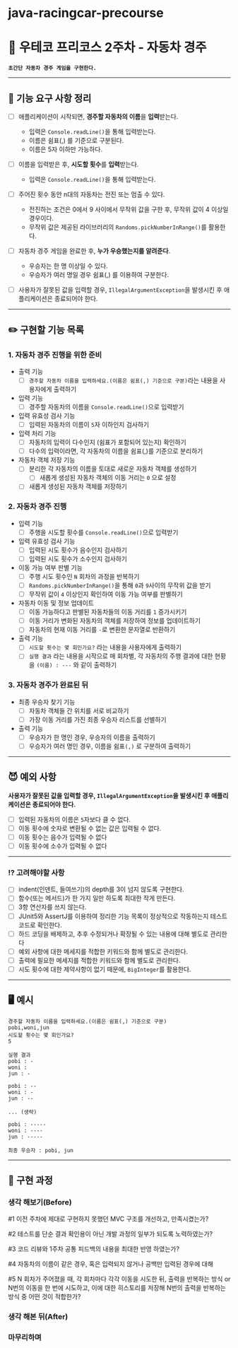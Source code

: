 # java-racingcar-precourse

# 💬 우테코 프리코스 2주차 - 자동차 경주

**`초간단 자동차 경주 게임을 구현한다.`**

---

## 📝 기능 요구 사항 정리

- [ ] 애플리케이션이 시작되면, **경주할 자동차의 이름**을 **입력**받는다.
    - 입력은 `Console.readLine()`을 통해 입력받는다.
    - 이름은 쉼표(,) 를 기준으로 구분된다.
    - 이름은 5자 이하만 가능하다.

- [ ] 이름을 입력받은 후, **시도할 횟수**를 **입력**받는다.
    - 입력은 `Console.readLine()`을 통해 입력받는다.

- [ ] 주어진 횟수 동안 n대의 자동차는 전진 또는 멈출 수 있다.
    - 전진하는 조건은 0에서 9 사이에서 무작위 값을 구한 후, 무작위 값이 4 이상일 경우이다.
    - 무작위 값은 제공된 라이브러리의  `Randoms.pickNumberInRange()`를 활용한다.

- [ ] 자동차 경주 게임을 완료한 후, **누가 우승했는지를 알려준다**.
    - 우승자는 한 명 이상일 수 있다.
    - 우승자가 여러 명일 경우 쉼표(,) 를 이용하여 구분한다.

- [ ] 사용자가 잘못된 값을 입력할 경우, `IllegalArgumentException`을 발생시킨 후 애플리케이션은 종료되어야 한다.

---

## ✏️ 구현할 기능 목록

### 1. 자동차 경주 진행을 위한 준비
- 출력 기능
    - [ ] `경주할 자동차 이름을 입력하세요.(이름은 쉼표(,) 기준으로 구분)`라는 내용을 사용자에게 출력하기
- 입력 기능
    - [ ] 경주할 자동차의 이름을 `Console.readLine()`으로 입력받기
- 입력 유효성 검사 기능
    - [ ] 입력된 자동차의 이름이 `5`자 이하인지 검사하기
- 입력 처리 기능
    - [ ] 자동차의 입력이 다수인지 (쉼표가 포함되어 있는지) 확인하기
    - [ ] 다수의 입력이라면, 각 자동차의 이름을 쉼표(,)를 기준으로 분리하기
- 자동차 객체 저장 기능
    - [ ] 분리한 각 자동차의 이름을 토대로 새로운 자동차 객체를 생성하기
      - [ ] 새롭게 생성된 자동차 객체의 이동 거리는 `0` 으로 설정
    - [ ] 새롭게 생성된 자동차 객체를 저장하기

### 2. 자동차 경주 진행
- 입력 기능
    - [ ] 주행을 시도할 횟수를 `Console.readLine()`으로 입력받기
- 입력 유효성 검사 기능
    - [ ] 입력된 시도 횟수가 음수인지 검사하기
    - [ ] 입력된 시도 횟수가 소수인지 검사하기
- 이동 가능 여부 판별 기능
    - [ ] 주행 시도 횟수인 `N` 회차의 과정을 반복하기
    - [ ] `Randoms.pickNumberInRange()`을 통해 `0`과 `9`사이의 무작위 값을 받기
    - [ ] 무작위 값이 `4` 이상인지 확인하여 이동 가능 여부를 판별하기
- 자동차 이동 및 정보 업데이트
    - [ ] 이동 가능하다고 판별된 자동차들의 이동 거리를 `1` 증가시키기
    - [ ] 이동 거리가 변화된 자동차의 객체를 저장하여 정보를 업데이트하기
    - [ ] 자동차의 현재 이동 거리를 `-`로 변환한 문자열로 반환하기
- 출력 기능
    - [ ] `시도할 횟수는 몇 회인가요?` 라는 내용을 사용자에게 출력하기
    - [ ] `실행 결과` 라는 내용을 시작으로 매 회차별, 각 자동차의 주행 결과에 대한 현황을 `(이름) : ---` 와 같이 출력하기

### 3. 자동차 경주가 완료된 뒤
- 최종 우승자 찾기 기능
    - [ ] 자동차 객체들 간 위치를 서로 비교하기
    - [ ] 가장 이동 거리를 가진 최종 우승자 리스트를 선별하기
- 출력 기능
    - [ ] 우승자가 한 명인 경우, 우승자의 이름을 출력하기
    - [ ] 우승자가 여러 명인 경우, 이름을 쉼표`(,)` 로 구분하여 출력하기

---

## 😈 예외 사항
**사용자가 잘못된 값을 입력할 경우, `IllegalArgumentException`을 발생시킨 후 애플리케이션은 종료되어야 한다.**
- [ ] 입력된 자동차의 이름은 `5`자보다 클 수 없다.
- [ ] 이동 횟수에 숫자로 변환될 수 없는 값은 입력될 수 없다.
- [ ] 이동 횟수는 음수가 입력될 수 없다
- [ ] 이동 횟수에 소수가 입력될 수 없다

---

### ⁉️ 고려해야할 사항
- [ ] indent(인덴트, 들여쓰기)의 depth를 3이 넘지 않도록 구현한다.
- [ ] 함수(또는 메서드)가 한 가지 일만 하도록 최대한 작게 만든다.
- [ ] 3항 연산자를 쓰지 않는다.
- [ ] JUnit5와 AssertJ를 이용하여 정리한 기능 목록이 정상적으로 작동하는지 테스트 코드로 확인한다.
- [ ] 하드 코딩을 배제하고, 추후 수정되거나 확장될 수 있는 내용에 대해 별도로 관리한다
- [ ] 예외 사항에 대한 메세지를 적합한 키워드와 함께 별도로 관리한다.
- [ ] 출력에 필요한 메세지를 적합한 키워드와 함께 별도로 관리한다.
- [ ] 시도 횟수에 대한 제약사항이 없기 때문에, `BigInteger`를 활용한다.

---

## 🖥️ 예시

```console
경주할 자동차 이름을 입력하세요.(이름은 쉼표(,) 기준으로 구분)
pobi,woni,jun
시도할 횟수는 몇 회인가요?
5

실행 결과
pobi : -
woni :
jun : -

pobi : --
woni : -
jun : --

... (생략)

pobi : -----
woni : ----
jun : -----

최종 우승자 : pobi, jun
```

---

## 🤔 구현 과정

### 생각 해보기(Before)

#1 이전 주차에 제대로 구현하지 못했던 MVC 구조를 개선하고, 만족시켰는가?

#2 테스트를 단순 결과 확인용이 아닌 개발 과정의 일부가 되도록 노력하였는가?

#3 코드 리뷰와 1주차 공통 피드백의 내용을 최대한 반영 하였는가?

#4 자동차의 이름이 같은 경우, 혹은 입력되지 않거나 공백만 입력된 경우에 대해

#5 N 회차가 주어졌을 때, 각 회차마다 각각 이동을 시도한 뒤, 출력을 반복하는 방식 or
N번의 이동을 한 번에 시도하고, 이에 대한 히스토리를 저장해 N번의 출력을 반복하는 방식 중 어떤 것이 적합한가?

### 생각 해본 뒤(After)


### 마무리하며